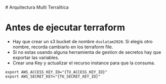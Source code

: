 # Arquitectura Multi Terralitica

# Antes de ejecutar terraform
* Hay que crear un s3 bucket de nombre `dsolatam2020`. Si elegis otro nombre, recorda cambiarlo en los terraform file.
* Si no estas usando alguna herramienta de gestion de secretos hay que exportar las variables.
* Crear una Key y actualizar el recurso instance para que la consuma.

```
export AWS_ACCESS_KEY_ID="{TU_ACCESS_KEY_ID}"
export AWS_SECRET_KEY="{TU_SECRET_KEY_ID}"
```
